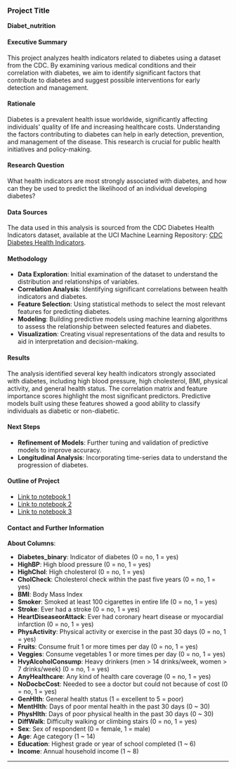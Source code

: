 ### Project Title

**Diabet_nutrition**

#### Executive Summary
This project analyzes health indicators related to diabetes using a dataset from the CDC. By examining various medical conditions and their correlation with diabetes, we aim to identify significant factors that contribute to diabetes and suggest possible interventions for early detection and management.

#### Rationale
Diabetes is a prevalent health issue worldwide, significantly affecting individuals' quality of life and increasing healthcare costs. Understanding the factors contributing to diabetes can help in early detection, prevention, and management of the disease. This research is crucial for public health initiatives and policy-making.

#### Research Question
What health indicators are most strongly associated with diabetes, and how can they be used to predict the likelihood of an individual developing diabetes?

#### Data Sources
The data used in this analysis is sourced from the CDC Diabetes Health Indicators dataset, available at the UCI Machine Learning Repository: [CDC Diabetes Health Indicators](https://www.archive.ics.uci.edu/dataset/891/cdc+diabetes+health+indicators).

#### Methodology
- **Data Exploration**: Initial examination of the dataset to understand the distribution and relationships of variables.
- **Correlation Analysis**: Identifying significant correlations between health indicators and diabetes.
- **Feature Selection**: Using statistical methods to select the most relevant features for predicting diabetes.
- **Modeling**: Building predictive models using machine learning algorithms to assess the relationship between selected features and diabetes.
- **Visualization**: Creating visual representations of the data and results to aid in interpretation and decision-making.

#### Results
The analysis identified several key health indicators strongly associated with diabetes, including high blood pressure, high cholesterol, BMI, physical activity, and general health status. The correlation matrix and feature importance scores highlight the most significant predictors. Predictive models built using these features showed a good ability to classify individuals as diabetic or non-diabetic.

#### Next Steps
- **Refinement of Models**: Further tuning and validation of predictive models to improve accuracy.
- **Longitudinal Analysis**: Incorporating time-series data to understand the progression of diabetes.


#### Outline of Project
- [Link to notebook 1](#)
- [Link to notebook 2](#)
- [Link to notebook 3](#)

#### Contact and Further Information

**About Columns**:
- **Diabetes_binary**: Indicator of diabetes (0 = no, 1 = yes)
- **HighBP**: High blood pressure (0 = no, 1 = yes)
- **HighChol**: High cholesterol (0 = no, 1 = yes)
- **CholCheck**: Cholesterol check within the past five years (0 = no, 1 = yes)
- **BMI**: Body Mass Index
- **Smoker**: Smoked at least 100 cigarettes in entire life (0 = no, 1 = yes)
- **Stroke**: Ever had a stroke (0 = no, 1 = yes)
- **HeartDiseaseorAttack**: Ever had coronary heart disease or myocardial infarction (0 = no, 1 = yes)
- **PhysActivity**: Physical activity or exercise in the past 30 days (0 = no, 1 = yes)
- **Fruits**: Consume fruit 1 or more times per day (0 = no, 1 = yes)
- **Veggies**: Consume vegetables 1 or more times per day (0 = no, 1 = yes)
- **HvyAlcoholConsump**: Heavy drinkers (men > 14 drinks/week, women > 7 drinks/week) (0 = no, 1 = yes)
- **AnyHealthcare**: Any kind of health care coverage (0 = no, 1 = yes)
- **NoDocbcCost**: Needed to see a doctor but could not because of cost (0 = no, 1 = yes)
- **GenHlth**: General health status (1 = excellent to 5 = poor)
- **MentHlth**: Days of poor mental health in the past 30 days (0 ~ 30)
- **PhysHlth**: Days of poor physical health in the past 30 days (0 ~ 30)
- **DiffWalk**: Difficulty walking or climbing stairs (0 = no, 1 = yes)
- **Sex**: Sex of respondent (0 = female, 1 = male)
- **Age**: Age category (1 ~ 14)
- **Education**: Highest grade or year of school completed (1 ~ 6)
- **Income**: Annual household income (1 ~ 8)

---

